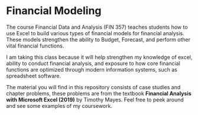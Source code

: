 # Financial Modeling

The course Financial Data and Analysis  (FIN 357) teaches students how to use Excel to build various types of financial models for financial analysis. These models strengthen the ability to Budget, Forecast, and perform other vital financial functions. 

I am taking this class because it will help strengthen my knowledge of excel, ability to conduct financial analysis, and exposure to how core financial functions are optimized through modern information systems, such as spreadsheet software. 

The material you will find in this repository consists of case studies and chapter problems, these problems are from the textbook __Financial Analysis with Microsoft Excel (2019)__ by Timothy Mayes. Feel free to peek around and see some examples of my coursework. 


